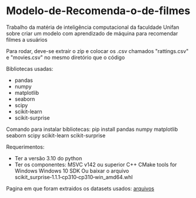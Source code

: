 # Modelo-de-Recomenda-o-de-filmes
Trabalho da matéria de inteligência computacional da faculdade Unifan sobre criar um modelo com aprendizado de máquina para recomendar filmes a usuários

Para rodar, deve-se extrair o zip e colocar os .csv chamados "rattings.csv" e "movies.csv" no mesmo diretório que o código

Bibliotecas usadas:
- pandas
- numpy
- matplotlib
- seaborn
- scipy
- scikit-learn
- scikit-surprise

Comando para instalar bibliotecas: pip install pandas numpy matplotlib seaborn scipy scikit-learn scikit-surprise

Requerimentos:
- Ter a versão 3.10 do python
- Ter os componentes:
  MSVC v142 ou superior
  C++ CMake tools for Windows
  Windows 10 SDK
    Ou
  baixar o arquivo scikit_surprise‑1.1.1‑cp310‑cp310‑win_amd64.whl

Pagina em que foram extraidos os datasets usados: [arquivos](https://grouplens.org/datasets/movielens/)
